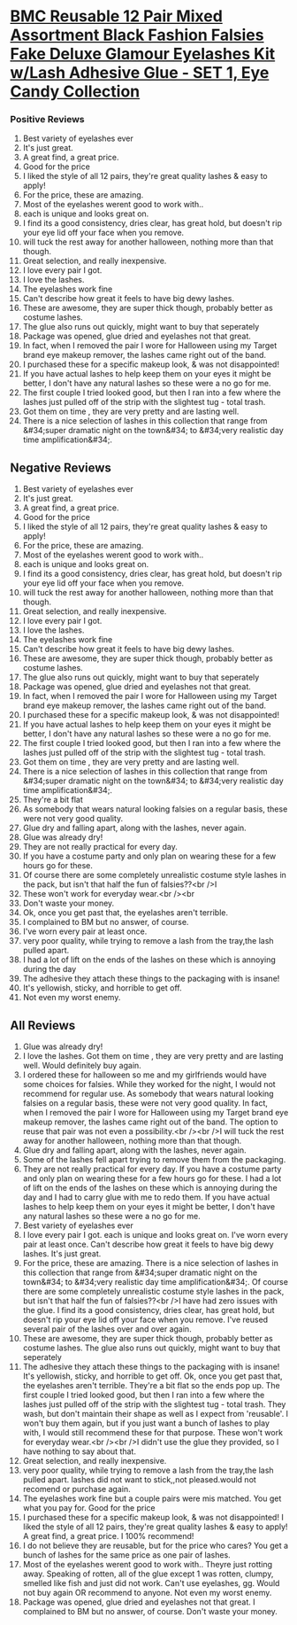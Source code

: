 # [BMC Reusable 12 Pair Mixed Assortment Black Fashion Falsies Fake Deluxe Glamour Eyelashes Kit w/Lash Adhesive Glue - SET 1, Eye Candy Collection](https://products.checkmycream.com/products/BMC-Reusable-12-Pair-Mixed-Assortment-Black-Fashion-Falsies-Fake-Deluxe-Glamour-Eyelashes-Kit-wLash-Adhesive-Glue-SET-1-Eye-Candy-Collection.html)

### Positive Reviews

<ol>
      <li>Best variety of eyelashes ever</li>
      <li>It&#x27;s just great.</li>
      <li>A great find, a great price.</li>
      <li>Good for the price</li>
      <li>I liked the style of all 12 pairs, they&#x27;re great quality lashes &amp; easy to apply!</li>
      <li>For the price, these are amazing.</li>
      <li>Most of the eyelashes werent good to work with..</li>
      <li>each is unique and looks great on.</li>
      <li>I find its a good consistency, dries clear, has great hold, but doesn&#x27;t rip your eye lid off your face when you remove.</li>
      <li>will tuck the rest away for another halloween, nothing more than that though.</li>
      <li>Great selection, and really inexpensive.</li>
      <li>I love every pair I got.</li>
      <li>I love the lashes.</li>
      <li>The eyelashes work fine</li>
      <li>Can&#x27;t describe how great it feels to have big dewy lashes.</li>
      <li>These are awesome, they are super thick though, probably better as costume lashes.</li>
      <li>The glue also runs out quickly, might want to buy that seperately</li>
      <li>Package was opened, glue dried and eyelashes not that great.</li>
      <li>In fact, when I removed the pair I wore for Halloween using my Target brand eye makeup remover, the lashes came right out of the band.  </li>
      <li>I purchased these for a specific makeup look, &amp; was not disappointed!</li>
      <li>If you have actual lashes to help keep them on your eyes it might be better, I don&#x27;t have any natural lashes so these were a no go for me.</li>
      <li>The first couple I tried looked good, but then I ran into a few where the lashes just pulled off of the strip with the slightest tug - total trash.  </li>
      <li>Got them on time , they are very pretty and are lasting well.</li>
      <li>There is a nice selection of lashes in this collection that range from &amp;#34;super dramatic night on the town&amp;#34; to &amp;#34;very realistic day time amplification&amp;#34;.</li>
</ol>


<h2>Negative Reviews</h2>
<ol>
<li> Best variety of eyelashes ever</li>
<li> It&#x27;s just great.</li>
<li> A great find, a great price.</li>
<li> Good for the price</li>
<li> I liked the style of all 12 pairs, they&#x27;re great quality lashes &amp; easy to apply!</li>
<li> For the price, these are amazing.</li>
<li> Most of the eyelashes werent good to work with..</li>
<li> each is unique and looks great on.</li>
<li> I find its a good consistency, dries clear, has great hold, but doesn&#x27;t rip your eye lid off your face when you remove.</li>
<li> will tuck the rest away for another halloween, nothing more than that though.</li>
<li> Great selection, and really inexpensive.</li>
<li> I love every pair I got.</li>
<li> I love the lashes.</li>
<li> The eyelashes work fine</li>
<li> Can&#x27;t describe how great it feels to have big dewy lashes.</li>
<li> These are awesome, they are super thick though, probably better as costume lashes.</li>
<li> The glue also runs out quickly, might want to buy that seperately</li>
<li> Package was opened, glue dried and eyelashes not that great.</li>
<li> In fact, when I removed the pair I wore for Halloween using my Target brand eye makeup remover, the lashes came right out of the band.  </li>
<li> I purchased these for a specific makeup look, &amp; was not disappointed!</li>
<li> If you have actual lashes to help keep them on your eyes it might be better, I don&#x27;t have any natural lashes so these were a no go for me.</li>
<li> The first couple I tried looked good, but then I ran into a few where the lashes just pulled off of the strip with the slightest tug - total trash.  </li>
<li> Got them on time , they are very pretty and are lasting well.</li>
<li> There is a nice selection of lashes in this collection that range from &amp;#34;super dramatic night on the town&amp;#34; to &amp;#34;very realistic day time amplification&amp;#34;.</li>
<li> They&#x27;re a bit flat</li>
<li> As somebody that wears natural looking falsies on a regular basis, these were not very good quality.  </li>
<li> Glue dry and falling apart, along with the lashes, never again.</li>
<li> Glue was already dry!</li>
<li> They are not really practical for every day.</li>
<li> If you have a costume party and only plan on wearing these for a few hours go for these.</li>
<li> Of course there are some completely unrealistic costume style lashes in the pack, but isn&#x27;t that half the fun of falsies??&lt;br /&gt;I</li>
<li> These won&#x27;t work for everyday wear.&lt;br /&gt;&lt;br</li>
<li> Don&#x27;t waste your money.</li>
<li> Ok, once you get past that, the eyelashes aren&#x27;t terrible.  </li>
<li> I complained to BM but no answer, of course.</li>
<li> I&#x27;ve worn every pair at least once.</li>
<li> very poor quality, while trying to remove a lash from the tray,the lash  pulled apart.  </li>
<li> I had a lot of lift on the ends of the lashes on these which is annoying during the day</li>
<li> The adhesive they attach these things to the packaging with is insane!  </li>
<li> It&#x27;s yellowish, sticky, and horrible to get off.  </li>
<li> Not even my worst enemy.</li>
</ol>

<h2>All Reviews</h2>

<ol>
    <li> Glue was already dry!</li>
    <li> I love the lashes. Got them on time , they are very pretty and are lasting well. Would definitely buy again.</li>
    <li> I ordered these for halloween so me and my girlfriends would have some choices for falsies.  While they worked for the night, I would not recommend for regular use.  As somebody that wears natural looking falsies on a regular basis, these were not very good quality.  In fact, when I removed the pair I wore for Halloween using my Target brand eye makeup remover, the lashes came right out of the band.  The option to reuse that pair was not even a possibility.&lt;br /&gt;&lt;br /&gt;I will tuck the rest away for another halloween, nothing more than that though.</li>
    <li> Glue dry and falling apart, along with the lashes, never again.</li>
    <li> Some of the lashes fell apart trying to remove them from the packaging.</li>
    <li> They are not really practical for every day. If you have a costume party and only plan on wearing these for a few hours go for these. I had a lot of lift on the ends of the lashes on these which is annoying during the day and I had to carry glue with me to redo them. If you have actual lashes to help keep them on your eyes it might be better, I don&#x27;t have any natural lashes so these were a no go for me.</li>
    <li> Best variety of eyelashes ever</li>
    <li> I love every pair I got. each is unique and looks great on. I&#x27;ve worn every pair at least once. Can&#x27;t describe how great it feels to have big dewy lashes. It&#x27;s just great.</li>
    <li> For the price, these are amazing. There is a nice selection of lashes in this collection that range from &amp;#34;super dramatic night on the town&amp;#34; to &amp;#34;very realistic day time amplification&amp;#34;. Of course there are some completely unrealistic costume style lashes in the pack, but isn&#x27;t that half the fun of falsies??&lt;br /&gt;I have had zero issues with the glue. I find its a good consistency, dries clear, has great hold, but doesn&#x27;t rip your eye lid off your face when you remove. I&#x27;ve reused several pair of the lashes over and over again.</li>
    <li> These are awesome, they are super thick though, probably better as costume lashes. The glue also runs out quickly, might want to buy that seperately</li>
    <li> The adhesive they attach these things to the packaging with is insane!  It&#x27;s yellowish, sticky, and horrible to get off.  Ok, once you get past that, the eyelashes aren&#x27;t terrible.  They&#x27;re a bit flat so the ends pop up.  The first couple I tried looked good, but then I ran into a few where the lashes just pulled off of the strip with the slightest tug - total trash.  They wash, but don&#x27;t maintain their shape as well as I expect from &#x27;reusable&#x27;.  I won&#x27;t buy them again, but if you just want a bunch of lashes to play with, I would still recommend these for that purpose.  These won&#x27;t work for everyday wear.&lt;br /&gt;&lt;br /&gt;I didn&#x27;t use the glue they provided, so I have nothing to say about that.</li>
    <li> Great selection, and really inexpensive.</li>
    <li> very poor quality, while trying to remove a lash from the tray,the lash  pulled apart.  lashes did not want to stick,,not pleased.would not recomend or purchase again.</li>
    <li> The eyelashes work fine but a couple pairs were mis matched. You get what you pay for. Good for the price</li>
    <li> I purchased these for a specific makeup look, &amp; was not disappointed! I liked the style of all 12 pairs, they&#x27;re great quality lashes &amp; easy to apply! A great find, a great price. I 100% recommend!</li>
    <li> I do not believe they are reusable, but for the price who cares? You get a bunch of lashes for the same price as one pair of lashes.</li>
    <li> Most of the eyelashes werent good to work with.. Theyre just rotting away. Speaking of rotten, all of the glue except 1 was rotten, clumpy, smelled like fish and just did not work. Can&#x27;t use eyelashes, gg. Would not buy again OR recommend to anyone. Not even my worst enemy.</li>
    <li> Package was opened, glue dried and eyelashes not that great. I complained to BM but no answer, of course. Don&#x27;t waste your money.</li>
</ol>




